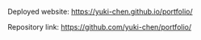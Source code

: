 Deployed website: https://yuki-chen.github.io/portfolio/

Repository link: https://github.com/yuki-chen/portfolio/
